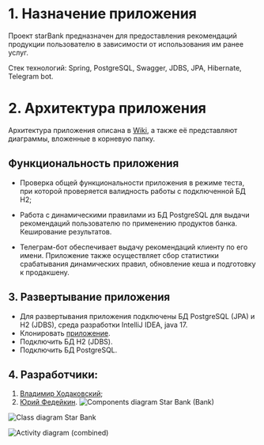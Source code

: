 # 1. Назначение приложения
Проект starBank предназначен для предоставления рекомендаций продукции пользователю в зависимости от использования им ранее услуг. 

Стек технологий: Spring, PostgreSQL, Swagger, JDBS, JPA, Hibernate, Telegram bot.

# 2. Архитектура приложения
Архитектура приложения описана в [Wiki](https://github.com/Yuri-73/starBank/wiki), а также её представляют диаграммы, вложенные в корневую папку.

## Функциональность приложения 
* Проверка общей функциональности приложения в режиме теста, при которой проверяется валидность работы с подключенной БД Н2; 
 
* Работа с динамическими правилами из БД PostgreSQL для выдачи рекомендаций пользователю по применению продуктов банка. Кеширование результатов.

* Телеграм-бот обеспечивает выдачу рекомендаций клиенту по его имени. Приложение также осуществляет сбор статистики срабатывания динамических правил, обновление кеша и подготовку к продакшену.

## 3. Развертывание приложения
* Для развертывания приложения подключены БД PostgreSQL (JPA) и H2 (JDBS), среда разработки IntelliJ IDEA, java 17.
* Клонировать [приложение](https://github.com/Yuri-73/starBank).
* Подключить БД Н2 (JDBS).
* Подключить БД PostgreSQL.
## 4. Разработчики:
1. [Владимир Ходаковский](https://github.com/Chowo);
2. [Юрий Федейкин](https://github.com/Yuri-73).
![Components diagram Star Bank (Bank)](https://github.com/user-attachments/assets/ac1e8ecb-8065-40ff-b752-717d472d30a5)

![Class diagram Star Bank](https://github.com/user-attachments/assets/02d1e51c-d5a8-4ebe-a139-87805ece7f3d)

![Activity diagram (combined)](https://github.com/user-attachments/assets/e141a4d7-270b-46a5-b948-81ed7c6f78b5)

